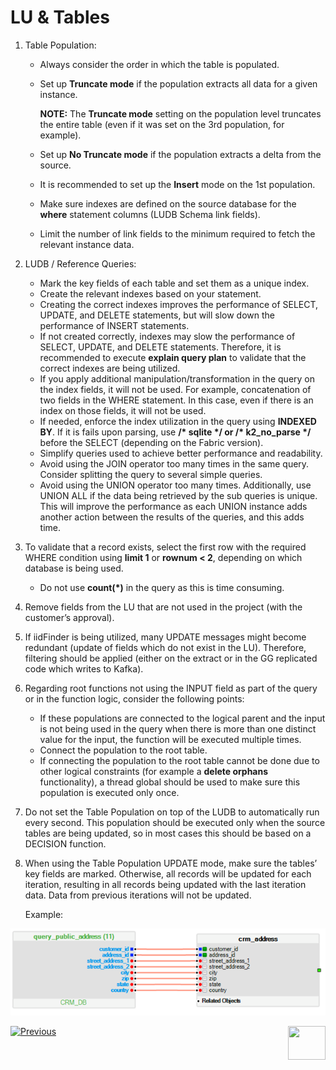 # LU & Tables

1. Table Population: 

    * Always consider the order in which the table is populated.

    * Set up **Truncate mode** if the population extracts all data for a given instance.

      **NOTE:** The  **Truncate mode**  setting on the population level truncates the entire table (even if it was set on the 3rd population, for example).

    * Set up **No Truncate mode**  if the population extracts a delta from the source.

    * It is recommended to set up the **Insert**  mode on the 1st population. 

    * Make sure indexes are defined on the source database for the **where**  statement columns (LUDB Schema link fields).

    * Limit the number of link fields to the minimum required to fetch the relevant instance data.

2. LUDB / Reference Queries:  

   - Mark the key fields of each table and set them as a unique index. 
   - Create the relevant indexes based on your statement.
   - Creating the correct indexes improves the performance of SELECT, UPDATE, and DELETE statements, but will slow down the performance of INSERT statements. 
   - If not created correctly, indexes may slow the performance of SELECT, UPDATE, and DELETE statements. Therefore, it is recommended to execute **explain query plan** to validate that the correct indexes are being utilized. 
   - If you apply additional manipulation/transformation in the query on the index fields, it will not be used. For example,  concatenation of two fields in the WHERE statement. In this case, even if there is an index on those fields, it will not be used.
   - If needed, enforce the index utilization in the query using **INDEXED BY**. If it is fails upon parsing, use **/\* sqlite \*/ or /\* k2_no_parse \*/** before the SELECT (depending on the Fabric version). 
   - Simplify queries used to achieve better performance and readability.
   - Avoid using the JOIN operator too many times in the same query. Consider splitting the query to several simple queries.
   - Avoid using the UNION operator too many times. Additionally, use UNION ALL if the data being retrieved by the sub queries is unique. This will improve the performance as each UNION instance adds another action between the results of the queries, and this adds time.    
   
3. To validate that a record exists, select the first row with the required WHERE condition using **limit 1** or **rownum < 2**, depending on which database is being used. 

   - Do not use **count(\*)** in the query as this is time consuming.

4. Remove fields from the LU that are not used in the project (with the customer’s approval). 

5. If iidFinder is being utilized, many UPDATE messages might become redundant (update of fields which do not exist in the LU). Therefore, filtering should be applied (either on the extract or in the GG replicated code which writes to Kafka).

6. Regarding root functions not using the INPUT field as part of the query or in the function logic, consider the following points:

   * If these populations are connected to the logical parent and the input is not being used in the query when there is more than one distinct value for the input, the function will be executed multiple times. 
   * Connect the population to the root table.
   * If connecting the population to the root table cannot be done due to other logical constraints (for example a **delete orphans**  functionality), a thread global should be used to make sure this population is executed only once.

7. Do not set the Table Population on top of the LUDB to automatically run every second. This population should be executed only when the source tables are being updated, so in most cases this should be based on a DECISION function.

8. When using the Table Population UPDATE  mode, make sure the tables’ key fields are marked. Otherwise, all records will be updated for each iteration, resulting in all records being updated with the last iteration data. Data from previous iterations will not be updated. 

   Example: 

![image](images/best_practice_lu.png)


[![Previous](/articles/images/Previous.png)](/articles/COE/Fabric_Implementation_Best_Practices/best_practice_java_coding.md) [<img align="right" width="60" height="54" src="/articles/images/Next.png">](/articles/COE/Fabric_Implementation_Best_Practices/best_practice_cassandra.md)
